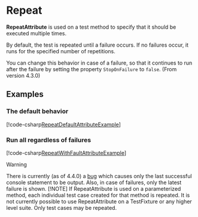 # Repeat

**RepeatAttribute** is used on a test method to specify that it should be
executed multiple times.

By default, the test is repeated until a failure occurs. If no failures occur, it runs for the specified number of repetitions.

You can change this behavior in case of a failure, so that it continues to run after the failure by setting the property `StopOnFailure` to `false`.  (From version 4.3.0)

## Examples

### The default behavior

[!code-csharp[RepeatDefaultAttributeExample](~/snippets/Snippets.NUnit/Attributes/RepeatAttributeExample.cs#RepeatDefaultAttributeExample)]

### Run all regardless of failures

[!code-csharp[RepeatWithFaultAttributeExample](~/snippets/Snippets.NUnit/Attributes/RepeatAttributeExample.cs#RepeatWithFaultAttributeExample)]

> [!WARNING]
> There is currently (as of 4.4.0) a [bug](https://github.com/nunit/nunit/issues/5031) which causes only the last successful console statement to be output.  Also, in case of failures, only the latest failure is shown.
> [!NOTE]
> If RepeatAttribute is used on a parameterized method,
> each individual test case created for that method is repeated.
> It is not currently possible to use RepeatAttribute on a TestFixture or any higher level suite. Only test cases may be repeated.
